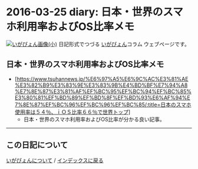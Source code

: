2016-03-25 diary: 日本・世界のスマホ利用率およびOS比率メモ
=====================================================================================================
[![いがぴょん画像(小)](https://igapyon.github.io/diary/images/iga200306s.jpg "いがぴょん")](https://igapyon.github.io/diary/memo/memoigapyon.html) 日記形式でつづる [いがぴょん](https://igapyon.github.io/diary/memo/memoigapyon.html)コラム ウェブページです。

## 日本・世界のスマホ利用率およびOS比率メモ

* [https://www.tsuhannews.jp/%E6%97%A5%E6%9C%AC%E3%81%AE%E3%82%B9%E3%83%9E%E3%83%9B%E4%BD%BF%E7%94%A8%E7%8E%87%E3%81%AF%EF%BC%95%EF%BC%94%EF%BC%85%E3%80%81%EF%BD%89%EF%BD%8F%EF%BD%93%E6%AF%94%E7%8E%87%EF%BC%96%EF%BC%96%EF%BC%85/:title=日本のスマホ使用率は５４％、ｉＯＳ比率６６％で世界トップ]
  * 日本・世界のスマホ利用率およびOS比率が分かる良い記事。



----------------------------------------------------------------------------------------------------

## この日記について
[いがぴょんについて](http://www.igapyon.jp/igapyon/diary/memo/memoigapyon.html) / [インデックスに戻る](https://igapyon.github.io/diary/idxall.html)
